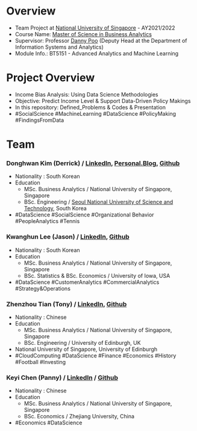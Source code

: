 # Overview
 - Team Project at [National University of Singapore](https://www.nus.edu.sg/) - AY2021/2022
 - Course Name: [Master of Science in Business Analytics](https://msba.nus.edu.sg/)
 - Supervisor: Professor [Danny Poo](https://www.comp.nus.edu.sg/~dpoo/index.html) (Deputy Head at the Department of Information Systems and Analytics)
 - Module Info.: BT5151 - Advanced Analytics and Machine Learning

# Project Overview
 - Income Bias Analysis: Using Data Science Methodologies
 - Objective: Predict Income Level & Support Data-Driven Policy Makings
 - In this repository: Defined_Problems & Codes & Presentation
 - #SocialScience #MachineLearning #DataScience #PolicyMaking #FindingsFromData

# Team

### Donghwan Kim (Derrick) / [LinkedIn](https://www.linkedin.com/in/da-devangelist), [Personal.Blog](https://hwaneest.github.io/), [Github](https://github.com/hwaneest)
 - Nationality : South Korean
 - Education
   - MSc. Business Analytics / National University of Singapore, Singapore
   - BSc. Engineering / [Seoul National University of Science and Technology](https://en.seoultech.ac.kr/), South Korea
 - #DataScience #SocialScience #Organizational Behavior #PeopleAnalytics #Tennis

### Kwanghun Lee (Jason) / [LinkedIn](https://www.linkedin.com/in/jason-kwanghun-lee/), [Github](https://github.com/kwanglee218)
 - Nationality : South Korean
 - Education
   - MSc. Business Analytics / National University of Singapore, Singapore
   - BSc. Statistics & BSc. Economics / University of Iowa, USA
 - #DataScience #CustomerAnalytics #CommercialAnalytics #Strategy&Operations

### Zhenzhou Tian (Tony) / [LinkedIn](https://www.linkedin.com/in/tonytian1021/), [Github](https://github.com/tonytian1021)
 - Nationality : Chinese
 - Education
   - MSc. Business Analytics / National University of Singapore, Singapore
   - BSc. Engineering / University of Edinburgh, UK
 - National University of Singapore, University of Edinburgh
 - #CloudComputing #DataScience #Finance #Economics #History #Football #Investing

 ### Keyi Chen (Panny) / [LinkedIn](https://www.linkedin.com/in/keyi-chen-9b3677200/?originalSubdomain=sg) / [Github](https://github.com/keyiPY)
 - Nationality : Chinese
 - Education
   - MSc. Business Analytics / National University of Singapore, Singapore
   - BSc. Economics / Zhejiang University, China
 - #Economics #DataScience

